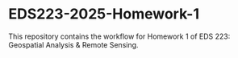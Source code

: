 # EDS223-2025-Homework-1
This repository contains the workflow for Homework 1 of EDS 223: Geospatial Analysis &amp; Remote Sensing.
